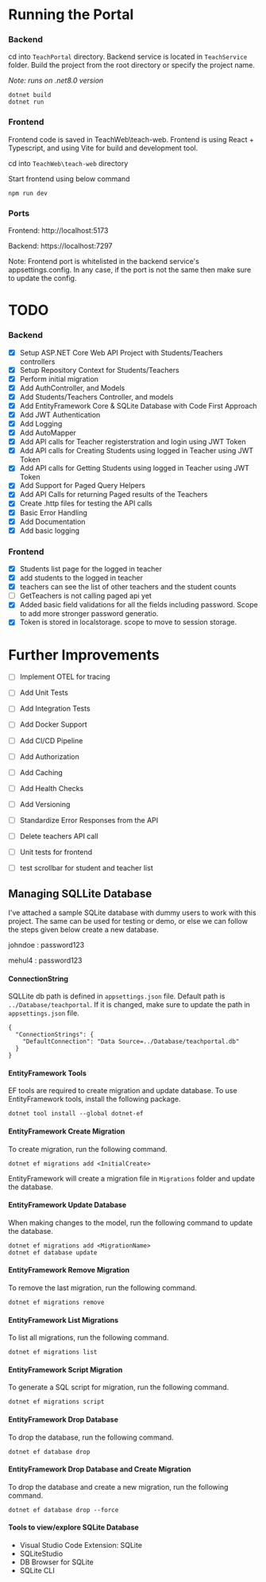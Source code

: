 ﻿# Running the Portal

### Backend
cd into ```TeachPortal``` directory. Backend service is located in ```TeachService``` folder. Build the project from the root directory or specify the project name.

_Note: runs on .net8.0 version_

    dotnet build
    dotnet run

### Frontend
Frontend code is saved in TeachWeb\teach-web. 
Frontend is using React + Typescript, and using Vite for build and development tool.

cd into ```TeachWeb\teach-web``` directory

Start frontend using below command

    npm run dev


### Ports
Frontend: http://localhost:5173

Backend: https://localhost:7297

Note: Frontend port is whitelisted in the backend service's appsettings.config. In any case, if the port is not the same then make sure to update the config.


# TODO

### Backend
- [x] Setup ASP.NET Core Web API Project with Students/Teachers controllers
- [x] Setup Repository Context for Students/Teachers
- [x] Perform initial migration
- [x] Add AuthController, and Models
- [x] Add Students/Teachers Controller, and models
- [x] Add EntityFramework Core & SQLite Database with Code First Approach
- [x] Add JWT Authentication
- [x] Add Logging
- [x] Add AutoMapper
- [x] Add API calls for Teacher registerstration and login using JWT Token
- [x] Add API calls for Creating Students using logged in Teacher using JWT Token
- [x] Add API calls for Getting Students using logged in Teacher using JWT Token
- [x] Add Support for Paged Query Helpers
- [x] Add API Calls for returning Paged results of the Teachers
- [x] Create .http files for testing the API calls
- [x] Basic Error Handling
- [x] Add Documentation
- [x] Add basic logging

### Frontend
- [x] Students list page for the logged in teacher
- [x] add students to the logged in teacher
- [x] teachers can see the list of other teachers and the student counts
- [ ] GetTeachers is not calling paged api yet
- [x] Added basic field validations for all the fields including password. Scope to add more stronger password generatio.
- [x] Token is stored in localstorage. scope to move to session storage.

# Further Improvements
- [ ] Implement OTEL for tracing
- [ ] Add Unit Tests
- [ ] Add Integration Tests
- [ ] Add Docker Support
- [ ] Add CI/CD Pipeline
- [ ] Add Authorization
- [ ] Add Caching
- [ ] Add Health Checks
- [ ] Add Versioning
- [ ] Standardize Error Responses from the API
- [ ] Delete teachers API call
- [ ] Unit tests for frontend
- [ ] test scrollbar for student and teacher list 



## Managing SQLLite Database

I've attached a sample SQLite database with dummy users to work with this project. The same can be used for testing or demo, or else we can follow the steps given below create a new database.

johndoe : password123

mehul4 : password123

#### ConnectionString
SQLLite db path is defined in `appsettings.json` file. Default path is `../Database/teachportal`. If it is changed, make sure to update the path in `appsettings.json` file.

```
{
  "ConnectionStrings": {
    "DefaultConnection": "Data Source=../Database/teachportal.db"
  }
}
```

#### EntityFramework Tools
EF tools are required to create migration and update database.
To use EntityFramework tools, install the following package.

    dotnet tool install --global dotnet-ef
    

#### EntityFramework Create Migration
To create migration, run the following command.

    dotnet ef migrations add <InitialCreate>

EntityFramework will create a migration file in `Migrations` folder and update the database.

#### EntityFramework Update Database
When making changes to the model, run the following command to update the database.

    dotnet ef migrations add <MigrationName>
    dotnet ef database update

#### EntityFramework Remove Migration
To remove the last migration, run the following command.

    dotnet ef migrations remove

#### EntityFramework List Migrations
To list all migrations, run the following command.

    dotnet ef migrations list

#### EntityFramework Script Migration
To generate a SQL script for migration, run the following command.

    dotnet ef migrations script

#### EntityFramework Drop Database
To drop the database, run the following command.

    dotnet ef database drop

#### EntityFramework Drop Database and Create Migration
To drop the database and create a new migration, run the following command.
    
    dotnet ef database drop --force

#### Tools to view/explore SQLite Database
- Visual Studio Code Extension: SQLite
- SQLiteStudio
- DB Browser for SQLite
- SQLite CLI
